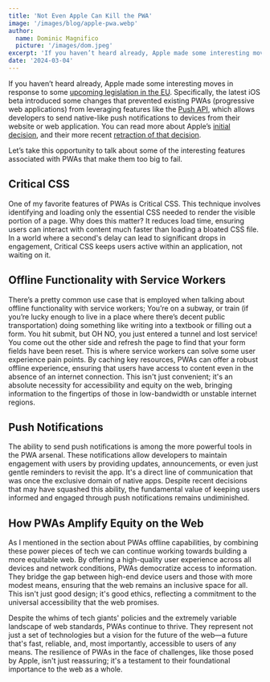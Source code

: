 ```yaml
---
title: 'Not Even Apple Can Kill the PWA'
image: '/images/blog/apple-pwa.webp'
author:
  name: Dominic Magnifico
  picture: '/images/dom.jpeg'
excerpt: 'If you haven’t heard already, Apple made some interesting moves in response to some upcoming legislation in the EU. Specifically, the latest iOS beta introduced some changes that prevented existing PWAs (progressive web applications) from leveraging features like the [Push API], which allows developers to send native-like push notifications to devices from their website or web application. You can read more about Apple’s initial decision, and their more recent retraction of that decision.'
date: '2024-03-04'
---
```


If you haven’t heard already, Apple made some interesting moves in response to some [upcoming legislation in the EU](https://commission.europa.eu/strategy-and-policy/priorities-2019-2024/europe-fit-digital-age/digital-markets-act-ensuring-fair-and-open-digital-markets_en). Specifically, the latest iOS beta introduced some changes that prevented existing PWAs (progressive web applications) from leveraging features like the [Push API](https://developer.mozilla.org/en-US/docs/Web/API/Push_API), which allows developers to send native-like push notifications to devices from their website or web application. You can read more about Apple’s [initial decision](https://mashable.com/article/apple-kills-home-screen-web-apps-pwas-in-eu-dma), and their more recent [retraction of that decision](https://mashable.com/article/apple-reverses-decision-home-screen-web-apps-pwa-eu).

Let’s take this opportunity to talk about some of the interesting features associated with PWAs that make them too big to fail.

## Critical CSS

One of my favorite features of PWAs is Critical CSS. This technique involves identifying and loading only the essential CSS needed to render the visible portion of a page. Why does this matter? It reduces load time, ensuring users can interact with content much faster than loading a bloated CSS file. In a world where a second's delay can lead to significant drops in engagement, Critical CSS keeps users active within an application, not waiting on it.

## Offline Functionality with Service Workers

There’s a pretty common use case that is employed when talking about offline functionality with service workers; You’re on a subway, or train (if you’re lucky enough to live in a place where there’s decent public transportation) doing something like writing into a textbook or filling out a form. You hit submit, but OH NO, you just entered a tunnel and lost service! You come out the other side and refresh the page to find that your form fields have been reset. This is where service workers can solve some user experience pain points. By caching key resources, PWAs can offer a robust offline experience, ensuring that users have access to content even in the absence of an internet connection. This isn't just convenient; it's an absolute necessity for accessibility and equity on the web, bringing information to the fingertips of those in low-bandwidth or unstable internet regions.

## Push Notifications

The ability to send push notifications is among the more powerful tools in the PWA arsenal. These notifications allow developers to maintain engagement with users by providing updates, announcements, or even just gentle reminders to revisit the app. It's a direct line of communication that was once the exclusive domain of native apps. Despite recent decisions that may have squashed this ability, the fundamental value of keeping users informed and engaged through push notifications remains undiminished.

## How PWAs Amplify Equity on the Web

As I mentioned in the section about PWAs offline capabilities, by combining these power pieces of tech we can continue working towards building a more equitable web. By offering a high-quality user experience across all devices and network conditions, PWAs democratize access to information. They bridge the gap between high-end device users and those with more modest means, ensuring that the web remains an inclusive space for all. This isn't just good design; it's good ethics, reflecting a commitment to the universal accessibility that the web promises.

Despite the whims of tech giants' policies and the extremely variable landscape of web standards, PWAs continue to thrive. They represent not just a set of technologies but a vision for the future of the web—a future that's fast, reliable, and, most importantly, accessible to users of any means. The resilience of PWAs in the face of challenges, like those posed by Apple, isn't just reassuring; it's a testament to their foundational importance to the web as a whole.
